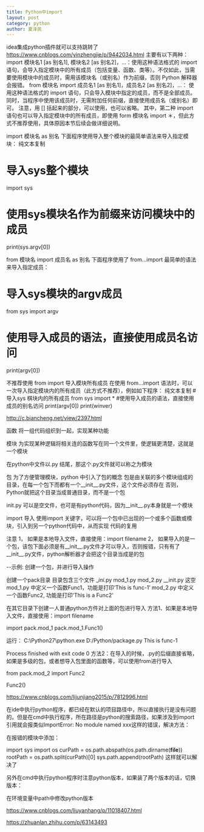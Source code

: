 ```yaml
---
title: Python中import
layout: post
category: python
author: 夏泽民
---
```

idea集成python插件就可以支持跳转了
https://www.cnblogs.com/yinzhengjie/p/9442034.html
主要有以下两种：
import 模块名1 [as 别名1], 模块名2 [as 别名2]，…：使用这种语法格式的 import 语句，会导入指定模块中的所有成员（包括变量、函数、类等）。不仅如此，当需要使用模块中的成员时，需用该模块名（或别名）作为前缀，否则 Python 解释器会报错。
from 模块名 import 成员名1 [as 别名1]，成员名2 [as 别名2]，…： 使用这种语法格式的 import 语句，只会导入模块中指定的成员，而不是全部成员。同时，当程序中使用该成员时，无需附加任何前缀，直接使用成员名（或别名）即可。
注意，用 [] 括起来的部分，可以使用，也可以省略。
其中，第二种 import 语句也可以导入指定模块中的所有成员，即使用 form 模块名 import ＊，但此方式不推荐使用，具体原因本节后续会做详细说明。

import 模块名 as 别名
下面程序使用导入整个模块的最简单语法来导入指定模块：
纯文本复制
# 导入sys整个模块
import sys
# 使用sys模块名作为前缀来访问模块中的成员
print(sys.argv[0])

from  模块名 import 成员名 as 别名
下面程序使用了 from...import 最简单的语法来导入指定成员：
# 导入sys模块的argv成员
from sys import argv
# 使用导入成员的语法，直接使用成员名访问
print(argv[0])

不推荐使用 from import 导入模块所有成员
在使用 from...import 语法时，可以一次导入指定模块内的所有成员（此方式不推荐），例如如下程序：
纯文本复制
#导入sys 棋块内的所有成员
from sys import *
#使用导入成员的语法，直接使用成员的别名访问
print(argv[0])
print(winver)

http://c.biancheng.net/view/2397.html
<!-- more -->

函数
将一组代码组织到一起，实现某种功能

模块
为实现某种逻辑将相关连的函数写在同一个文件里，使逻辑更清楚，这就是一个模块

在python中文件以.py 结尾，那这个.py文件就可以称之为模块

包
为了方便管理模块，python 中引入了包的概念
包是由关联的多个模块组成的目录，在每一个包下而都有一个__init__.py文件，这个文件必须存在
否则，Python就把这个目录当成普通目录，而不是一个包

init.py 可以是空文件，也可是有python代码，因为__init__.py本身就是一个模块

import 导入
使用import 关键字，可以将一个包中已出现的一个或多个函数或模块，引入到另一个python代码中，从而实现
代码的复用

注意
1， 如果是本地导入文件，直接使用：import filename
2， 如果导入的是一个包，该包下面必须是有__init__.py文件才可以导入，否则报错，只有有了__init__.py文件，python解析器才会把这个目录当成是的包

--示例:
创建一个包，并进行导入操作

创建一个pack目录
        目录包含三个文件 __ini_.py  mod_1.py mod_2.py
                __init.py  这空
                mod_1.py 中定义一个函数Func1，功能是打印‘This is func-1’
                mod_2.py 中定义一个函数Func2, 功能是打印‘This is a Func2’

在其它目录下创建一人普通python方件对上面的包进行导入
方法1、如果是本地导入文件，直接使用：import filename

import pack.mod_1
pack.mod_1.Func1()

运行：
C:\Python27\python.exe D:/Python/package.py
This is func-1

Process finished with exit code 0
方法2：在导入的时候，.py的后缀直接省略，如果是多级的包，或者想导入包里面的函数等，可以使用from进行导入

from pack.mod_2 import Func2

Func2()

https://www.cnblogs.com/lijunjiang2015/p/7812996.html

在ide中执行python程序，都已经在默认的项目路径中，所以直接执行是没有问题的。但是在cmd中执行程序，所在路径是python的搜索路径，如果涉及到import引用就会报类似ImportError: No module named xxx这样的错误，解决方法：

在报错的模块中添加：

import sys
import os
curPath = os.path.abspath(os.path.dirname(__file__))
rootPath = os.path.split(curPath)[0]
sys.path.append(rootPath)
这样就可以解决了

另外在cmd中执行python程序时注意python版本，如果装了两个版本的话，切换版本：

在环境变量中path中修改python版本

https://www.cnblogs.com/liuyanhang/p/11018407.html

https://zhuanlan.zhihu.com/p/63143493

